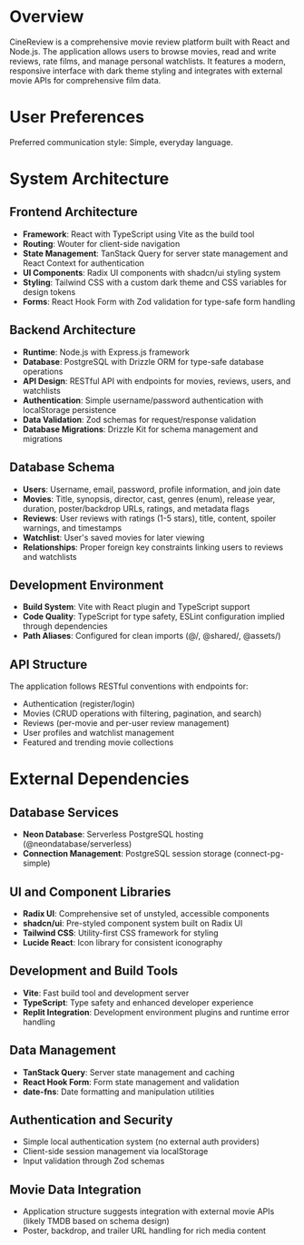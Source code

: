 # Overview

CineReview is a comprehensive movie review platform built with React and Node.js. The application allows users to browse movies, read and write reviews, rate films, and manage personal watchlists. It features a modern, responsive interface with dark theme styling and integrates with external movie APIs for comprehensive film data.

# User Preferences

Preferred communication style: Simple, everyday language.

# System Architecture

## Frontend Architecture
- **Framework**: React with TypeScript using Vite as the build tool
- **Routing**: Wouter for client-side navigation
- **State Management**: TanStack Query for server state management and React Context for authentication
- **UI Components**: Radix UI components with shadcn/ui styling system
- **Styling**: Tailwind CSS with a custom dark theme and CSS variables for design tokens
- **Forms**: React Hook Form with Zod validation for type-safe form handling

## Backend Architecture
- **Runtime**: Node.js with Express.js framework
- **Database**: PostgreSQL with Drizzle ORM for type-safe database operations
- **API Design**: RESTful API with endpoints for movies, reviews, users, and watchlists
- **Authentication**: Simple username/password authentication with localStorage persistence
- **Data Validation**: Zod schemas for request/response validation
- **Database Migrations**: Drizzle Kit for schema management and migrations

## Database Schema
- **Users**: Username, email, password, profile information, and join date
- **Movies**: Title, synopsis, director, cast, genres (enum), release year, duration, poster/backdrop URLs, ratings, and metadata flags
- **Reviews**: User reviews with ratings (1-5 stars), title, content, spoiler warnings, and timestamps
- **Watchlist**: User's saved movies for later viewing
- **Relationships**: Proper foreign key constraints linking users to reviews and watchlists

## Development Environment
- **Build System**: Vite with React plugin and TypeScript support
- **Code Quality**: TypeScript for type safety, ESLint configuration implied through dependencies
- **Path Aliases**: Configured for clean imports (@/, @shared/, @assets/)

## API Structure
The application follows RESTful conventions with endpoints for:
- Authentication (register/login)
- Movies (CRUD operations with filtering, pagination, and search)
- Reviews (per-movie and per-user review management)
- User profiles and watchlist management
- Featured and trending movie collections

# External Dependencies

## Database Services
- **Neon Database**: Serverless PostgreSQL hosting (@neondatabase/serverless)
- **Connection Management**: PostgreSQL session storage (connect-pg-simple)

## UI and Component Libraries
- **Radix UI**: Comprehensive set of unstyled, accessible components
- **shadcn/ui**: Pre-styled component system built on Radix UI
- **Tailwind CSS**: Utility-first CSS framework for styling
- **Lucide React**: Icon library for consistent iconography

## Development and Build Tools
- **Vite**: Fast build tool and development server
- **TypeScript**: Type safety and enhanced developer experience
- **Replit Integration**: Development environment plugins and runtime error handling

## Data Management
- **TanStack Query**: Server state management and caching
- **React Hook Form**: Form state management and validation
- **date-fns**: Date formatting and manipulation utilities

## Authentication and Security
- Simple local authentication system (no external auth providers)
- Client-side session management via localStorage
- Input validation through Zod schemas

## Movie Data Integration
- Application structure suggests integration with external movie APIs (likely TMDB based on schema design)
- Poster, backdrop, and trailer URL handling for rich media content